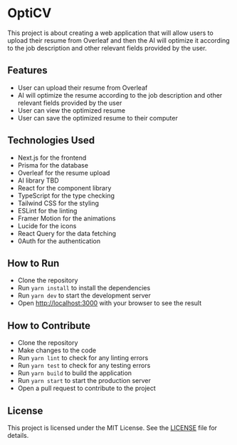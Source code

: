 # OptiCV

This project is about creating a web application that will allow users to upload their resume from Overleaf and then the AI will optimize it according to the job description and other relevant fields provided by the user.

## Features

- User can upload their resume from Overleaf
- AI will optimize the resume according to the job description and other relevant fields provided by the user
- User can view the optimized resume
- User can save the optimized resume to their computer

## Technologies Used

- Next.js for the frontend
- Prisma for the database
- Overleaf for the resume upload
- AI library TBD
- React for the component library
- TypeScript for the type checking
- Tailwind CSS for the styling
- ESLint for the linting
- Framer Motion for the animations
- Lucide for the icons
- React Query for the data fetching
- 0Auth for the authentication

## How to Run

- Clone the repository
- Run `yarn install` to install the dependencies
- Run `yarn dev` to start the development server
- Open [http://localhost:3000](http://localhost:3000) with your browser to see the result

## How to Contribute

- Clone the repository
- Make changes to the code
- Run `yarn lint` to check for any linting errors
- Run `yarn test` to check for any testing errors
- Run `yarn build` to build the application
- Run `yarn start` to start the production server
- Open a pull request to contribute to the project

## License

This project is licensed under the MIT License. See the [LICENSE](LICENSE) file for details.
